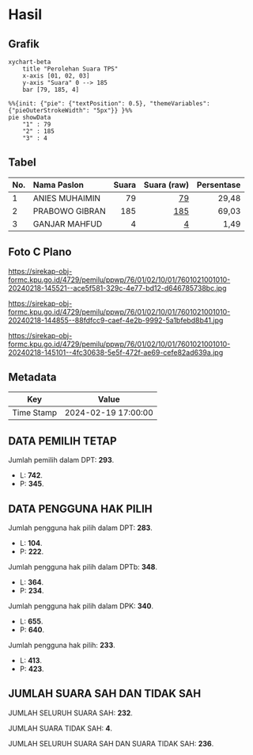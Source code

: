 # Hasil

## Grafik

```mermaid
xychart-beta
    title "Perolehan Suara TPS"
    x-axis [01, 02, 03]
    y-axis "Suara" 0 --> 185
    bar [79, 185, 4]
```

```mermaid
%%{init: {"pie": {"textPosition": 0.5}, "themeVariables": {"pieOuterStrokeWidth": "5px"}} }%%
pie showData
    "1" : 79
    "2" : 185
    "3" : 4
```

## Tabel

| No. | Nama Paslon    | Suara | Suara (raw) | Persentase |
|:--- |:-------------- | -----:| -----------:| ----------:|
| 1   | ANIES MUHAIMIN | 79    | [79][p-1]   | 29,48      |
| 2   | PRABOWO GIBRAN | 185   | [185][p-2]  | 69,03      |
| 3   | GANJAR MAHFUD  | 4     | [4][p-3]    | 1,49       |


[p-1]: https://github.com/gigit-pemilu/pemilu-2024-76-sulawesi-barat/blob/main/pilpres/hitung-suara/sub/76-sulawesi-barat/sub/01-pasangkayu/sub/02-pasangkayu/sub/1001-pasangkayu/sub/010-tps/sub/paslon-1.txt
[p-2]: https://github.com/gigit-pemilu/pemilu-2024-76-sulawesi-barat/blob/main/pilpres/hitung-suara/sub/76-sulawesi-barat/sub/01-pasangkayu/sub/02-pasangkayu/sub/1001-pasangkayu/sub/010-tps/sub/paslon-2.txt
[p-3]: https://github.com/gigit-pemilu/pemilu-2024-76-sulawesi-barat/blob/main/pilpres/hitung-suara/sub/76-sulawesi-barat/sub/01-pasangkayu/sub/02-pasangkayu/sub/1001-pasangkayu/sub/010-tps/sub/paslon-3.txt

## Foto C Plano

https://sirekap-obj-formc.kpu.go.id/4729/pemilu/ppwp/76/01/02/10/01/7601021001010-20240218-145521--ace5f581-329c-4e77-bd12-d646785738bc.jpg

https://sirekap-obj-formc.kpu.go.id/4729/pemilu/ppwp/76/01/02/10/01/7601021001010-20240218-144855--88fdfcc9-caef-4e2b-9992-5a1bfebd8b41.jpg

https://sirekap-obj-formc.kpu.go.id/4729/pemilu/ppwp/76/01/02/10/01/7601021001010-20240218-145101--4fc30638-5e5f-472f-ae69-cefe82ad639a.jpg


## Metadata

| Key        | Value               |
| ---------- | ------------------- |
| Time Stamp | 2024-02-19 17:00:00 |


## DATA PEMILIH TETAP

Jumlah pemilih dalam DPT: **293**.
 * L: **742**.
 * P: **345**.

## DATA PENGGUNA HAK PILIH

Jumlah pengguna hak pilih dalam DPT: **283**.
 * L: **104**.
 * P: **222**.

Jumlah pengguna hak pilih dalam DPTb: **348**.
 * L: **364**.
 * P: **234**.

Jumlah pengguna hak pilih dalam DPK: **340**.
 * L: **655**.
 * P: **640**.

Jumlah pengguna hak pilih: **233**.
 * L: **413**.
 * P: **423**.

## JUMLAH SUARA SAH DAN TIDAK SAH

JUMLAH SELURUH SUARA SAH: **232**.

JUMLAH SUARA TIDAK SAH: **4**.

JUMLAH SELURUH SUARA SAH DAN SUARA TIDAK SAH: **236**.


